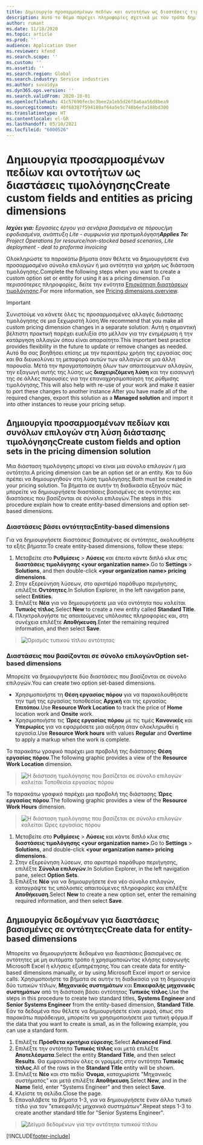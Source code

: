 ```yaml
---
title: Δημιουργία προσαρμοσμένων πεδίων και οντοτήτων ως διαστάσεις τιμολόγησης
description: Αυτό το θέμα παρέχει πληροφορίες σχετικά με τον τρόπο δημιουργίας προσαρμοσμένων συνόλων επιλογών ή οντοτήτων.
author: rumant
ms.date: 11/18/2020
ms.topic: article
ms.prod: ''
audience: Application User
ms.reviewer: kfend
ms.search.scope: ''
ms.custom: ''
ms.assetid: ''
ms.search.region: Global
ms.search.industry: Service industries
ms.author: suvaidya
ms.dyn365.ops.version: ''
ms.search.validFrom: 2020-10-01
ms.openlocfilehash: 41c57690fecbc3bee2a1eb5d26f8a6aa56d8bea9
ms.sourcegitcommit: 40f68387f594180af64a5e5c748b6efa188bd300
ms.translationtype: HT
ms.contentlocale: el-GR
ms.lasthandoff: 05/10/2021
ms.locfileid: "6000526"
---
```

# <a name="create-custom-fields-and-entities-as-pricing-dimensions"></a><span data-ttu-id="36395-103">Δημιουργία προσαρμοσμένων πεδίων και οντοτήτων ως διαστάσεις τιμολόγησης</span><span class="sxs-lookup"><span data-stu-id="36395-103">Create custom fields and entities as pricing dimensions</span></span>

<span data-ttu-id="36395-104">_**Ισχύει για:** Εργασίες έργου για σενάρια βασισμένα σε πόρους/μη εφοδιασμένα, ανάπτυξη Lite - συμφωνία για προτιμολόγηση_</span><span class="sxs-lookup"><span data-stu-id="36395-104">_**Applies To:** Project Operations for resource/non-stocked based scenarios, Lite deployment - deal to proforma invoicing_</span></span>

<span data-ttu-id="36395-105">Ολοκληρώστε τα παρακάτω βήματα όταν θέλετε να δημιουργήσετε ένα προσαρμοσμένο σύνολο επιλογών ή μια οντότητα για χρήση ως διάσταση τιμολόγησης.</span><span class="sxs-lookup"><span data-stu-id="36395-105">Complete the following steps when you want to create a custom option set or entity for using it as a pricing dimension.</span></span> <span data-ttu-id="36395-106">Για περισσότερες πληροφορίες, δείτε την ενότητα [Επισκόπηση διαστάσεων τιμολόγησης](pricing-dimensions-overview.md).</span><span class="sxs-lookup"><span data-stu-id="36395-106">For more information, see [Pricing dimensions overview](pricing-dimensions-overview.md).</span></span>  

> [!IMPORTANT]
> <span data-ttu-id="36395-107">Συνιστούμε να κάνετε όλες τις προσαρμοσμένες αλλαγές διάστασης τιμολόγησης σε μια ξεχωριστή λύση.</span><span class="sxs-lookup"><span data-stu-id="36395-107">We recommend that you make all custom pricing dimension changes in a separate solution.</span></span> <span data-ttu-id="36395-108">Αυτή η σημαντική βέλτιστη πρακτική παρέχει ευελιξία στο μέλλον για την ενημέρωση ή την κατάργηση αλλαγών όπου είναι απαραίτητο.</span><span class="sxs-lookup"><span data-stu-id="36395-108">This important best practice provides flexibility in the future to update or remove changes as needed.</span></span> <span data-ttu-id="36395-109">Αυτό θα σας βοηθήσει επίσης με την περαιτέρω χρήση της εργασίας σας και θα διευκολύνει τη μεταφορά αυτών των αλλαγών σε μια άλλη παρουσία. Μετά την πραγματοποίηση όλων των απαιτούμενων αλλαγών, την εξαγωγή αυτής της λύσης ως **διαχειριζόμενη λύση** και την εισαγωγή της σε άλλες παρουσίες για την επαναχρησιμοποίηση της ρύθμισης τιμολόγησης.</span><span class="sxs-lookup"><span data-stu-id="36395-109">This will also help with re-use of your work and make it easier to port these changes to another instance After you have made all of the required changes, export this solution as a **Managed solution** and import it into other instances to reuse your pricing setup.</span></span>

  
## <a name="create-custom-fields-and-option-sets-in-the-pricing-dimension-solution"></a><span data-ttu-id="36395-110">Δημιουργία προσαρμοσμένων πεδίων και συνόλων επιλογών στη λύση διάστασης τιμολόγησης</span><span class="sxs-lookup"><span data-stu-id="36395-110">Create custom fields and option sets in the pricing dimension solution</span></span>

<span data-ttu-id="36395-111">Μια διάσταση τιμολόγησης μπορεί να είναι μια σύνολο επιλογών ή μια οντότητα.</span><span class="sxs-lookup"><span data-stu-id="36395-111">A pricing dimension can be an option set or an entity.</span></span> <span data-ttu-id="36395-112">Και τα δύο πρέπει να δημιουργηθούν στη λύση τιμολόγησης.</span><span class="sxs-lookup"><span data-stu-id="36395-112">Both must be created in your pricing solution.</span></span> <span data-ttu-id="36395-113">Τα βήματα σε αυτήν τη διαδικασία εξηγούν πώς μπορείτε να δημιουργήσετε διαστάσεις βασισμένες σε οντότητες και διαστάσεις που βασίζονται σε σύνολα επιλογών.</span><span class="sxs-lookup"><span data-stu-id="36395-113">The steps in this procedure explain how to create entity-based dimensions and option set-based dimensions.</span></span>

### <a name="entity-based-dimensions"></a><span data-ttu-id="36395-114">Διαστάσεις βάσει οντότητας</span><span class="sxs-lookup"><span data-stu-id="36395-114">Entity-based dimensions</span></span>
<span data-ttu-id="36395-115">Για να δημιουργήσετε διαστάσεις βασισμένες σε οντότητες, ακολουθήστε τα εξής βήματα:</span><span class="sxs-lookup"><span data-stu-id="36395-115">To create entity-based dimensions, follow these steps:</span></span>

1. <span data-ttu-id="36395-116">Μεταβείτε στο **Ρυθμίσεις** > **Λύσεις** και έπειτα κάντε διπλό κλικ στις **διαστάσεις τιμολόγησης \<your organization name>**.</span><span class="sxs-lookup"><span data-stu-id="36395-116">Go to **Settings** > **Solutions**, and then double-click **\<your organization name> pricing dimensions**.</span></span>
2. <span data-ttu-id="36395-117">Στην εξερεύνηση λύσεων, στο αριστερό παράθυρο περιήγησης, επιλέξτε **Οντότητες**.</span><span class="sxs-lookup"><span data-stu-id="36395-117">In Solution Explorer, in the left navigation pane, select **Entities**.</span></span>
3. <span data-ttu-id="36395-118">Επιλέξτε **Νέα** για να δημιουργήσετε μια νέα οντότητα που καλείται **Τυπικός τίτλος**.</span><span class="sxs-lookup"><span data-stu-id="36395-118">Select **New** to create a new entity called **Standard Title**.</span></span> 
4. <span data-ttu-id="36395-119">Πληκτρολογήστε τις απαιτούμενες υπόλοιπες πληροφορίες και, στη συνέχεια επιλέξτε **Αποθήκευση**.</span><span class="sxs-lookup"><span data-stu-id="36395-119">Enter the remaining required information, and then select **Save**.</span></span>

> ![Ορισμός τυπικού τίτλου οντότητας](media/Standard-Title-entity-definition.png)

### <a name="option-set-based-dimensions"></a><span data-ttu-id="36395-121">Διαστάσεις που βασίζονται σε σύνολο επιλογών</span><span class="sxs-lookup"><span data-stu-id="36395-121">Option set-based dimensions</span></span> 
<span data-ttu-id="36395-122">Μπορείτε να δημιουργήσετε δύο διαστάσεις που βασίζονται σε σύνολο επιλογών.</span><span class="sxs-lookup"><span data-stu-id="36395-122">You can create two option set-based dimensions.</span></span> 

- <span data-ttu-id="36395-123">Χρησιμοποιήστε τη **Θέση εργασίας πόρου** για να παρακολουθήσετε την τιμή της εργασίας τοποθεσίας **Αρχική** και της εργασίας **Επιτόπου**.</span><span class="sxs-lookup"><span data-stu-id="36395-123">Use **Resource Work Location** to track the price of **Home** location work and **Onsite** work.</span></span> 
- <span data-ttu-id="36395-124">Χρησιμοποιήστε τις **Ώρες εργασίας πόρου** με τις τιμές **Κανονικές** και **Υπερωρίες** για να εφαρμόσετε μια αύξηση όταν ολοκληρωθεί η εργασία.</span><span class="sxs-lookup"><span data-stu-id="36395-124">Use **Resource Work hours** with values **Regular** and **Overtime** to apply a markup when the work is complete.</span></span>

<span data-ttu-id="36395-125">Το παρακάτω γραφικό παρέχει μια προβολή της διάστασης **Θέση εργασίας πόρου**.</span><span class="sxs-lookup"><span data-stu-id="36395-125">The following graphic provides a view of the **Resource Work Location** dimension.</span></span> 

> ![Η διάσταση τιμολόγησης που βασίζεται σε σύνολο επιλογών καλείται Τοποθεσία εργασίας πόρου](media/Option-set-PD-called-Resource-Work-Location.png)

<span data-ttu-id="36395-127">Το παρακάτω γραφικό παρέχει μια προβολή της διάστασης **Ώρες εργασίας πόρου**.</span><span class="sxs-lookup"><span data-stu-id="36395-127">The following graphic provides a view of the **Resource Work Hours** dimension.</span></span> 

> ![Η διάσταση τιμολόγησης που βασίζεται σε σύνολο επιλογών καλείται Ώρες εργασίας πόρου](media/Option-set-PD-called-Resource-Work-Hours.png)

1. <span data-ttu-id="36395-129">Μεταβείτε στο **Ρυθμίσεις** > **Λύσεις** και κάντε διπλό κλικ στις **διαστάσεις τιμολόγησης \<your organization name>**.</span><span class="sxs-lookup"><span data-stu-id="36395-129">Go to **Settings** > **Solutions**, and double-click  **\<your organization name> pricing dimensions**.</span></span> 
2. <span data-ttu-id="36395-130">Στην εξερεύνηση λύσεων, στο αριστερό παράθυρο περιήγησης, επιλέξτε **Σύνολα επιλογών**.</span><span class="sxs-lookup"><span data-stu-id="36395-130">In Solution Explorer, in the left navigation pane, select  **Option Sets**.</span></span> 
3. <span data-ttu-id="36395-131">Επιλέξτε **Νέο** για να δημιουργήσετε ένα νέο σύνολο επιλογών, καταγράψτε τις υπόλοιπες απαιτούμενες πληροφορίες και επιλέξτε **Αποθήκευση**.</span><span class="sxs-lookup"><span data-stu-id="36395-131">Select **New** to create a new option set, enter the remaining required information, and then select **Save**.</span></span>

## <a name="create-data-for-entity-based-dimensions"></a><span data-ttu-id="36395-132">Δημιουργία δεδομένων για διαστάσεις βασισμένες σε οντότητες</span><span class="sxs-lookup"><span data-stu-id="36395-132">Create data for entity-based dimensions</span></span>

<span data-ttu-id="36395-133">Μπορείτε να δημιουργήσετε δεδομένα για διαστάσεις βασισμένες σε οντότητες με μη αυτόματο τρόπο ή χρησιμοποιώντας κλήσης εισαγωγής Microsoft Excel ή κλήσεις εξυπηρέτησης.</span><span class="sxs-lookup"><span data-stu-id="36395-133">You can create data for entity-based dimensions manually, or by using Microsoft Excel import or service calls.</span></span> <span data-ttu-id="36395-134">Χρησιμοποιήστε τα βήματα σε αυτήν τη διαδικασία για τη δημιουργία δύο τυπικών τίτλων, **Μηχανικός συστημάτων** και **Επικεφαλής μηχανικός συστημάτων** από τη διάσταση βάσει οντότητας **Τυπικός τίτλος**.</span><span class="sxs-lookup"><span data-stu-id="36395-134">Use the steps in this procedure to create two standard titles, **Systems Engineer** and **Senior Systems Engineer** from the entity-based dimension, **Standard Title**.</span></span> <span data-ttu-id="36395-135">Εάν τα δεδομένα που θέλετε να δημιουργήσετε είναι μικρά, όπως στο παρακάτω παράδειγμα, μπορείτε να χρησιμοποιήσετε μια τυπική φόρμα.</span><span class="sxs-lookup"><span data-stu-id="36395-135">If the data that you want to create is small, as in the following example, you can use a standard form.</span></span>

1. <span data-ttu-id="36395-136">Επιλέξτε **Πρόσθετα κριτήρια εύρεσης**.</span><span class="sxs-lookup"><span data-stu-id="36395-136">Select **Advanced Find**.</span></span>
2. <span data-ttu-id="36395-137">Επιλέξτε την οντότητα **Τυπικός τίτλος** και μετά επιλέξτε **Αποτελέσματα**.</span><span class="sxs-lookup"><span data-stu-id="36395-137">Select the entity **Standard Title**, and then select **Results**.</span></span> <span data-ttu-id="36395-138">Θα εμφανιστούν όλες οι γραμμές στην οντότητα **Τυπικός τίτλος**.</span><span class="sxs-lookup"><span data-stu-id="36395-138">All of the rows in the **Standard Title** entity will be shown.</span></span>
3. <span data-ttu-id="36395-139">Επιλέξτε **Νέο** και στο πεδίο **Όνομα**, καταχωρίστε "Μηχανικός συστήματος" και μετά επιλέξτε **Αποθήκευση**.</span><span class="sxs-lookup"><span data-stu-id="36395-139">Select **New**, and in the **Name** field, enter "Systems Engineer" and then select **Save**.</span></span>
4. <span data-ttu-id="36395-140">Κλείστε τη σελίδα.</span><span class="sxs-lookup"><span data-stu-id="36395-140">Close the page.</span></span> 
5. <span data-ttu-id="36395-141">Επαναλάβετε τα βήματα 1-3, για να δημιουργήσετε έναν άλλο τυπικό τίτλο για τον "επικεφαλής μηχανικό συστημάτων".</span><span class="sxs-lookup"><span data-stu-id="36395-141">Repeat steps 1-3 to create another standard title for "Senior Systems Engineer".</span></span>

> ![Δείγμα δεδομένων για την οντότητα τυπικού τίτλου](media/ST-data.png)


[!INCLUDE[footer-include](../includes/footer-banner.md)]